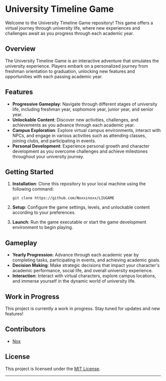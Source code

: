 # University Timeline Game

Welcome to the University Timeline Game repository! This game offers a virtual journey through university life, where new experiences and challenges await as you progress through each academic year.

## Overview

The University Timeline Game is an interactive adventure that simulates the university experience. Players embark on a personalized journey from freshman orientation to graduation, unlocking new features and opportunities with each passing academic year.

## Features

- **Progressive Gameplay**: Navigate through different stages of university life, including freshman year, sophomore year, junior year, and senior year.
- **Unlockable Content**: Discover new activities, challenges, and achievements as you advance through each academic year.
- **Campus Exploration**: Explore virtual campus environments, interact with NPCs, and engage in various activities such as attending classes, joining clubs, and participating in events.
- **Personal Development**: Experience personal growth and character development as you overcome challenges and achieve milestones throughout your university journey.

## Getting Started

1. **Installation**: Clone this repository to your local machine using the following command:

   ```
   git clone https://github.com/Noxxinoxx/LIUGAME
   ```

2. **Setup**: Configure the game settings, levels, and unlockable content according to your preferences.

3. **Launch**: Run the game executable or start the game development environment to begin playing.

## Gameplay

- **Yearly Progression**: Advance through each academic year by completing tasks, participating in events, and achieving academic goals.
- **Decision Making**: Make strategic decisions that impact your character's academic performance, social life, and overall university experience.
- **Interaction**: Interact with virtual characters, explore campus locations, and immerse yourself in the dynamic world of university life.

## Work in Progress

This project is currently a work in progress. Stay tuned for updates and new features!

## Contributors

- [Nox](https://github.com/Noxxinoxx)

## License

This project is licensed under the [MIT License](LICENSE).

---
